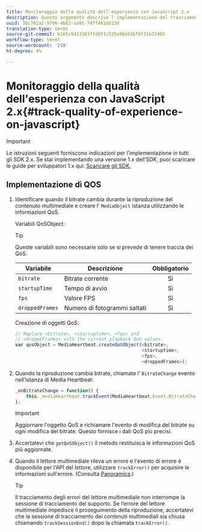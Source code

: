 ```yaml
---
title: Monitoraggio della qualità dell'esperienza con JavaScript 2.x
description: Questo argomento descrive l'implementazione del tracciamento della qualità dell'esperienza (QoE, QoS) tramite Media SDK nelle app browser che utilizzano JavaScript 2.x.
uuid: 3bc762a2-9706-4b62-aa91-747f461dd13d
translation-type: tm+mt
source-git-commit: b165c9d133637fd0f1c529a98a936f8f31b72465
workflow-type: tm+mt
source-wordcount: '219'
ht-degree: 4%

---
```



# Monitoraggio della qualità dell&#39;esperienza con JavaScript 2.x{#track-quality-of-experience-on-javascript}

>[!IMPORTANT]
>
>Le istruzioni seguenti forniscono indicazioni per l’implementazione in tutti gli SDK 2.x. Se stai implementando una versione 1.x dell’SDK, puoi scaricare le guide per sviluppatori 1.x qui: [Scaricare gli SDK.](/help/sdk-implement/download-sdks.md)

## Implementazione di QOS

1. Identificare quando il bitrate cambia durante la riproduzione del contenuto multimediale e creare l’ `MediaObject` istanza utilizzando le informazioni QoS.

   Variabili QoSObject:

   >[!TIP]
   >
   >Queste variabili sono necessarie solo se si prevede di tenere traccia dei QoS.

   | Variabile | Descrizione | Obbligatorio |
   | --- | --- | :---: |
   | `bitrate` | Bitrate corrente | Sì |
   | `startupTime` | Tempo di avvio | Sì |
   | `fps` | Valore FPS | Sì |
   | `droppedFrames` | Numero di fotogrammi saltati | Sì |

   Creazione di oggetti QoS:

   ```js
   // Replace <bitrate>, <startuptime>, <fps> and  
   // <droppeFrames> with the current playback QoS values.  
   var qosObject = MediaHeartbeat.createQoSObject(<bitrate>,  
                                                  <startuptime>,  
                                                  <fps>,  
                                                  <droppedFrames>);
   ```

1. Quando la riproduzione cambia bitrate, chiamate l’ `BitrateChange` evento nell’istanza di Media Heartbeat:

   ```js
   _onBitrateChange = function() {
       this._mediaHeartbeat.trackEvent(MediaHeartbeat.Event.BitrateChange, qosObject);
   };
   ```

   >[!IMPORTANT]
   >
   >Aggiornare l&#39;oggetto QoS e richiamare l&#39;evento di modifica del bitrate su ogni modifica del bitrate. Questo fornisce i dati QoS più precisi.

1. Accertatevi che `getQoSObject()` il metodo restituisca le informazioni QoS più aggiornate.
1. Quando il lettore multimediale rileva un errore e l&#39;evento di errore è disponibile per l&#39;API del lettore, utilizzare `trackError()` per acquisire le informazioni sull&#39;errore. (Consulta [Panoramica](/help/sdk-implement/track-errors/track-errors-overview.md).)

   >[!TIP]
   >
   >Il tracciamento degli errori del lettore multimediale non interrompe la sessione di tracciamento del supporto. Se l’errore del lettore multimediale impedisce il proseguimento della riproduzione, accertatevi che la sessione di tracciamento dei contenuti multimediali sia chiusa chiamando `trackSessionEnd()` dopo la chiamata `trackError()`.

